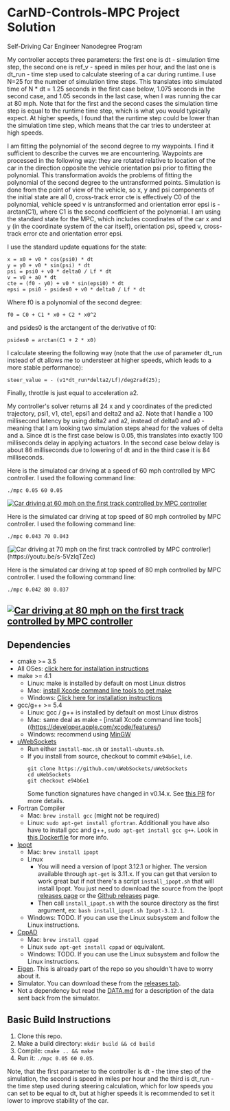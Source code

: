 # CarND-Controls-MPC Project Solution
Self-Driving Car Engineer Nanodegree Program

My controller accepts three parameters: the first one is dt - simulation time step, the second one is ref_v - speed in miles per hour, and the last one is dt_run - time step used to calculate steering of a car during runtime. I use N=25 for the number of simulation time steps. This translates into simulated time of N * dt = 1.25 seconds in the first case below, 1.075 seconds in the second case, and 1.05 seconds in the last case, when I was running the car at 80 mph. Note that for the first and the second cases the simulation time step is equal to the runtime time step, which is what you would typically expect. At higher speeds, I found that the runtime step could be lower than the simulation time step, which means that the car tries to understeer at high speeds.    

I am fitting the polynomial of the second degree to my waypoints. I find it sufficient to describe the curves we are encountering. Waypoints are processed in the following way: they are rotated relative to location of the car in the direction opposite the vehicle orientation psi prior to fitting the polynomial. This transformation avoids the problems of fitting the polynomial of the second degree to the untransformed points. Simulation is done from the point of view of the vehicle, so x, y and psi components of the initial state are all 0, cross-track error cte is effectively C0 of the polynomial, vehicle speed v is untransformed and orientation error epsi is -arctan(C1), where C1 is the second coefficient of the polynomial. I am using the standard state for the MPC, which includes coordinates of the car x and y (in the coordinate system of the car itself), orientation psi, speed v, cross-track error cte and orientation error epsi. 

I use the standard update equations for the state:
```
x = x0 + v0 * cos(psi0) * dt
y = y0 + v0 * sin(psi) * dt
psi = psi0 + v0 * delta0 / Lf * dt
v = v0 + a0 * dt
cte = (f0 - y0) + v0 * sin(epsi0) * dt
epsi = psi0 - psides0 + v0 * delta0 / Lf * dt
```
Where f0 is a polynomial of the second degree:
```
f0 = C0 + C1 * x0 + C2 * x0^2
```
and psides0 is the arctangent of the derivative of f0:
```
psides0 = arctan(C1 + 2 * x0)
```

I calculate steering the following way (note that the use of parameter dt_run instead of dt allows me to understeer at higher speeds, which leads to a more stable performance):
```
steer_value = - (v1*dt_run*delta2/Lf)/deg2rad(25);
```
Finally, throttle is just equal to acceleration a2.

My controller's solver returns all 24 x and y coordinates of the predicted trajectory, psi1, v1, cte1, epsi1 and delta2 and a2. Note that I handle a 100 millisecond latency by using delta2 and a2, instead of delta0 and a0 - meaning that I am looking two simulation steps ahead for the values of delta and a. Since dt is the first case below is 0.05, this translates into exactly 100 milliseconds delay in applying actuators. In the second case below delay is about 86 milliseconds due to lowering of dt and in the third case it is 84 milliseconds. 

Here is the simulated car driving at a speed of 60 mph controlled by MPC controller.
I used the following command line: 
```
./mpc 0.05 60 0.05
```
[![Car driving at 60 mph on the first track controlled by MPC controller](https://i.ytimg.com/vi/S2a39caBX70/2.jpg)](https://youtu.be/S2a39caBX70)

Here is the simulated car driving at top speed of 80 mph controlled by MPC controller.
I used the following command line: 
```
./mpc 0.043 70 0.043
```
[![Car driving at 70 mph on the first track controlled by MPC controller](https://i.ytimg.com/vi/s-5VzlqTZec/3.jpg?)](https://youtu.be/s-5VzlqTZec)

Here is the simulated car driving at top speed of 80 mph controlled by MPC controller.
I used the following command line: 
```
./mpc 0.042 80 0.037
```
[![Car driving at 80 mph on the first track controlled by MPC controller](https://i.ytimg.com/vi/QS7i90OQsjo/2.jpg)](https://youtu.be/QS7i90OQsjo)
---

## Dependencies

* cmake >= 3.5
 * All OSes: [click here for installation instructions](https://cmake.org/install/)
* make >= 4.1
  * Linux: make is installed by default on most Linux distros
  * Mac: [install Xcode command line tools to get make](https://developer.apple.com/xcode/features/)
  * Windows: [Click here for installation instructions](http://gnuwin32.sourceforge.net/packages/make.htm)
* gcc/g++ >= 5.4
  * Linux: gcc / g++ is installed by default on most Linux distros
  * Mac: same deal as make - [install Xcode command line tools]((https://developer.apple.com/xcode/features/)
  * Windows: recommend using [MinGW](http://www.mingw.org/)
* [uWebSockets](https://github.com/uWebSockets/uWebSockets)
  * Run either `install-mac.sh` or `install-ubuntu.sh`.
  * If you install from source, checkout to commit `e94b6e1`, i.e.
    ```
    git clone https://github.com/uWebSockets/uWebSockets 
    cd uWebSockets
    git checkout e94b6e1
    ```
    Some function signatures have changed in v0.14.x. See [this PR](https://github.com/udacity/CarND-MPC-Project/pull/3) for more details.
* Fortran Compiler
  * Mac: `brew install gcc` (might not be required)
  * Linux: `sudo apt-get install gfortran`. Additionall you have also have to install gcc and g++, `sudo apt-get install gcc g++`. Look in [this Dockerfile](https://github.com/udacity/CarND-MPC-Quizzes/blob/master/Dockerfile) for more info.
* [Ipopt](https://projects.coin-or.org/Ipopt)
  * Mac: `brew install ipopt`
  * Linux
    * You will need a version of Ipopt 3.12.1 or higher. The version available through `apt-get` is 3.11.x. If you can get that version to work great but if not there's a script `install_ipopt.sh` that will install Ipopt. You just need to download the source from the Ipopt [releases page](https://www.coin-or.org/download/source/Ipopt/) or the [Github releases](https://github.com/coin-or/Ipopt/releases) page.
    * Then call `install_ipopt.sh` with the source directory as the first argument, ex: `bash install_ipopt.sh Ipopt-3.12.1`. 
  * Windows: TODO. If you can use the Linux subsystem and follow the Linux instructions.
* [CppAD](https://www.coin-or.org/CppAD/)
  * Mac: `brew install cppad`
  * Linux `sudo apt-get install cppad` or equivalent.
  * Windows: TODO. If you can use the Linux subsystem and follow the Linux instructions.
* [Eigen](http://eigen.tuxfamily.org/index.php?title=Main_Page). This is already part of the repo so you shouldn't have to worry about it.
* Simulator. You can download these from the [releases tab](https://github.com/udacity/self-driving-car-sim/releases).
* Not a dependency but read the [DATA.md](./DATA.md) for a description of the data sent back from the simulator.


## Basic Build Instructions


1. Clone this repo.
2. Make a build directory: `mkdir build && cd build`
3. Compile: `cmake .. && make`
4. Run it: `./mpc 0.05 60 0.05`.

Note, that the first parameter to the controller is dt - the time step of the simulation, the second is speed in miles per hour and the third is dt_run - the time step used during steering calculation, which for low speeds you can set to be equal to dt, but at higher speeds it is recommended to set it lower to improve stability of the car.
